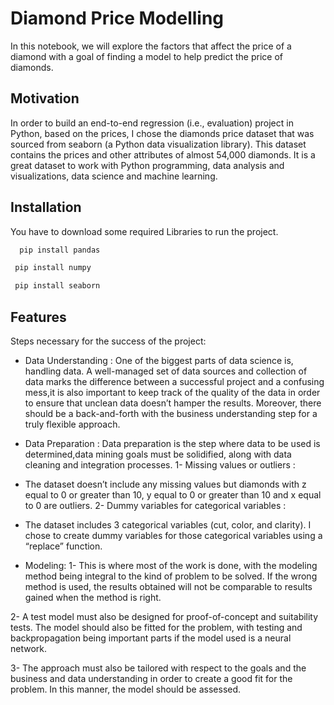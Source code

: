 
# Diamond Price Modelling
In this notebook, we will explore the factors that affect the price of a diamond with a goal of finding a model to help predict the price of diamonds.

## Motivation
In order to build an end-to-end regression (i.e., evaluation) project in Python, based on the prices, I chose the diamonds price dataset that was sourced from seaborn (a Python data visualization library). This dataset contains the prices and other attributes of almost 54,000 diamonds. It is a great dataset to work with Python programming, data analysis and visualizations, data science and machine learning.

## Installation

You have to download some required Libraries to run the project.

```bash
  pip install pandas
```
 ```bash
  pip install numpy
```   
 ```bash
  pip install seaborn
``` 

## Features
Steps necessary for the success of the project:
- Data Understanding : One of the biggest parts of data science is, handling data. A well-managed set of data sources and collection of data marks the difference between a successful project and a confusing mess,it is also important to keep track of the quality of the data in order to ensure that unclean data doesn’t hamper the results. Moreover, there should be a back-and-forth with the business understanding step for a truly flexible approach.


- Data Preparation : Data preparation is the step where data to be used is determined,data mining goals must be solidified, along with data cleaning and integration processes.
1- Missing values or outliers :
- The dataset doesn’t include any missing values but diamonds with z equal to 0 or greater than 10, y equal to 0 or greater than 10 and x equal to 0 are outliers.
2- Dummy variables for categorical variables :
- The dataset includes 3 categorical variables (cut, color, and clarity). I chose to create dummy variables for those categorical variables using a “replace” function.

- Modeling: 
1- This is where most of the work is done, with the modeling method being integral to the kind of problem to be solved. If the wrong method is used, the results obtained will not be comparable to results gained when the method is right.

2- A test model must also be designed for proof-of-concept and suitability tests. The model should also be fitted for the problem, with testing and backpropagation being important parts if the model used is a neural network.

3- The approach must also be tailored with respect to the goals and the business and data understanding in order to create a good fit for the problem. In this manner, the model should be assessed.